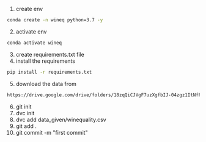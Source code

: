 1. create env
```bash
conda create -n wineq python=3.7 -y
```
2. activate env
```bash
conda activate wineq 
```
3. create requirements.txt file
4. install the requirements
```bash
pip install -r requirements.txt
```
5. download the data from
```bash
https://drive.google.com/drive/folders/18zqQiCJVgF7uzXgfbIJ-04zgz1ItNfF5?usp=sharing
```
6. git init
7. dvc init
8. dvc add data_given/winequality.csv
9. git add .
10. git commit -m "first commit"